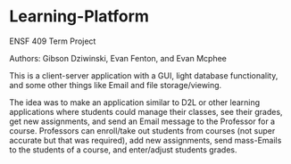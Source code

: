 # Learning-Platform
ENSF 409 Term Project

Authors: Gibson Dziwinski, Evan Fenton, and Evan Mcphee

This is a client-server application with a GUI, light database functionality, and some other things like Email and file storage/viewing.

The idea was to make an application similar to D2L or other learning applications where students could manage their classes,
see their grades, get new assignments, and send an Email message to the Professor for a course. Professors can enroll/take out
students from courses (not super accurate but that was required), add new assignments, send mass-Emails to the students of a 
course, and enter/adjust students grades.
